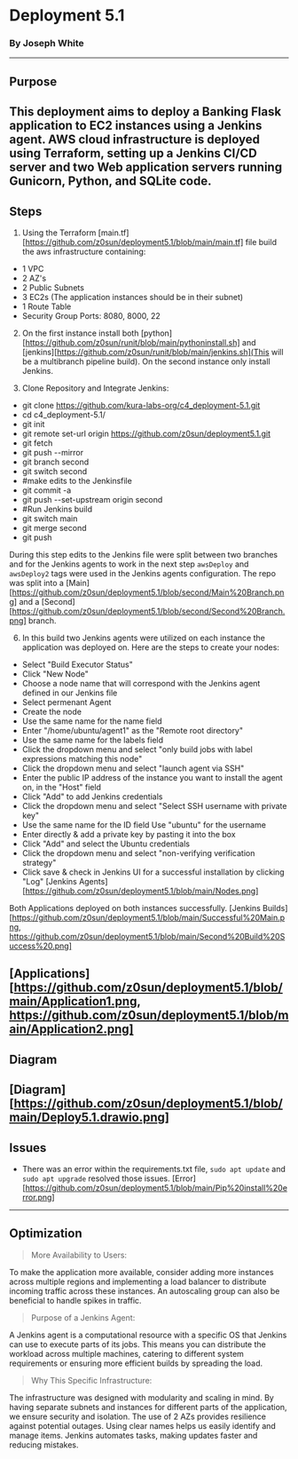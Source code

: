 # Deployment 5.1
### By Joseph White
---

## Purpose

This deployment aims to deploy a Banking Flask application to EC2 instances using a Jenkins agent. AWS cloud infrastructure is deployed using Terraform, setting up a Jenkins CI/CD server and two Web application servers running Gunicorn, Python, and SQLite code.
---
## Steps

1. Using the Terraform [main.tf][https://github.com/z0sun/deployment5.1/blob/main/main.tf] file build the aws infrastructure containing:

* 1 VPC
* 2 AZ's
* 2 Public Subnets
* 3 EC2s (The application instances should be in their subnet)
* 1 Route Table
* Security Group Ports: 8080, 8000, 22

2. On the first instance install both [python][https://github.com/z0sun/runit/blob/main/pythoninstall.sh] and [jenkins][https://github.com/z0sun/runit/blob/main/jenkins.sh](This will be a multibranch pipeline build). On the second instance only install Jenkins.

4. Clone Repository and Integrate Jenkins:
* git clone https://github.com/kura-labs-org/c4_deployment-5.1.git
* cd c4_deployment-5.1/
* git init
* git remote set-url origin https://github.com/z0sun/deployment5.1.git
* git fetch
* git push --mirror
* git branch second
* git switch second
* #make edits to the Jenkinsfile
* git commit -a
* git push --set-upstream origin second
* #Run Jenkins build
* git switch main
* git merge second
* git push

During this step edits to the Jenkins file were split between two branches and for the Jenkins agents to work in the next step `awsDeploy` and `awsDeploy2` tags were used in the Jenkins agents configuration. The repo was split into a [Main][https://github.com/z0sun/deployment5.1/blob/second/Main%20Branch.png] and a [Second][https://github.com/z0sun/deployment5.1/blob/second/Second%20Branch.png] branch. 

6. In this build two Jenkins agents were utilized on each instance the application was deployed on. Here are the steps to create your nodes:
* Select "Build Executor Status"
* Click "New Node"
* Choose a node name that will correspond with the Jenkins agent defined in our Jenkins file
* Select permenant Agent
* Create the node
* Use the same name for the name field
* Enter "/home/ubuntu/agent1" as the "Remote root directory"
* Use the same name for the labels field
* Click the dropdown menu and select "only build jobs with label expressions matching this node"
* Click the dropdown menu and select "launch agent via SSH"
* Enter the public IP address of the instance you want to install the agent on, in the "Host" field
* Click "Add" to add Jenkins credentials
* Click the dropdown menu and select "Select SSH username with private key"
* Use the same name for the ID field Use "ubuntu" for the username
* Enter directly & add a private key by pasting it into the box
* Click "Add" and select the Ubuntu credentials
* Click the dropdown menu and select "non-verifying verification strategy"
* Click save & check in Jenkins UI for a successful installation by clicking "Log"
[Jenkins Agents][https://github.com/z0sun/deployment5.1/blob/main/Nodes.png]

Both Applications deployed on both instances successfully. [Jenkins Builds][https://github.com/z0sun/deployment5.1/blob/main/Successful%20Main.png, https://github.com/z0sun/deployment5.1/blob/main/Second%20Build%20Success%20.png]

[Applications][https://github.com/z0sun/deployment5.1/blob/main/Application1.png, https://github.com/z0sun/deployment5.1/blob/main/Application2.png]
---

## Diagram
[Diagram][https://github.com/z0sun/deployment5.1/blob/main/Deploy5.1.drawio.png]
---
## Issues

* There was an error within the requirements.txt file, `sudo apt update` and `sudo apt upgrade` resolved those issues. [Error][https://github.com/z0sun/deployment5.1/blob/main/Pip%20install%20error.png]
---
## Optimization 

>More Availability to Users:

To make the application more available, consider adding more instances across multiple regions and implementing a load balancer to distribute incoming traffic across these instances. An autoscaling group can also be beneficial to handle spikes in traffic.

>Purpose of a Jenkins Agent:

A Jenkins agent is a computational resource with a specific OS that Jenkins can use to execute parts of its jobs. This means you can distribute the workload across multiple machines, catering to different system requirements or ensuring more efficient builds by spreading the load.

>Why This Specific Infrastructure:

The infrastructure was designed with modularity and scaling in mind. By having separate subnets and instances for different parts of the application, we ensure security and isolation. The use of 2 AZs provides resilience against potential outages. Using clear names helps us easily identify and manage items. Jenkins automates tasks, making updates faster and reducing mistakes.
